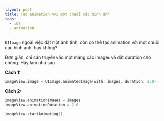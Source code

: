 ```yaml
---
layout: post
title: Tạo animation với một chuỗi các hình ảnh
tags:
  - iOS
  - animation
---
```


`UIImage` ngoài việc đặt một ảnh tĩnh, còn có thể tạo animation với một chuỗi các hình ảnh, hay không?

Đơn giản, chỉ cần truyền vào một mảng các images và đặt duration cho chúng. Hãy làm như sau:

**Cách 1:**

```swift
imageView.image = UIImage.animatedImage(with: images, duration: 2.0)
```

**Cách 2:**

```swift
imageView.animationImages = images
imageView.animationDuration = 2.0

imageView.startAnimating()
```